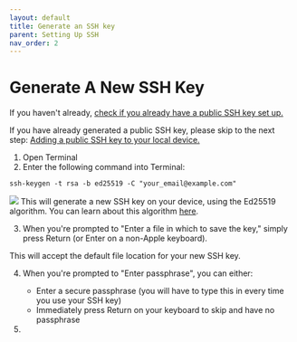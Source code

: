 ```yaml
---
layout: default
title: Generate an SSH key
parent: Setting Up SSH
nav_order: 2
---
```


[//]: # (---)
[//]: # (layout: default)
[//]: # (title: Code)
[//]: # (parent: UI Components)
[//]: # (has_children: true)
[//]: # (nav_order: 6)
[//]: # (---)

[//]: # (---)
[//]: # (layout: default)
[//]: # (title: Code with line numbers)
[//]: # (parent: Code)
[//]: # (grand_parent: UI Components)
[//]: # (permalink: /docs/ui-components/code/line-numbers/)
[//]: # (---)

# Generate A New SSH Key

If you haven't already, [check if you already have a public SSH key set up.](https://dlepke.github.io/Deanna-Wilson-Ray/docs/settingUpSSH/checkforSSH/)

If you have already generated a public SSH key, please skip to the next step: [Adding a public SSH key to your local device.](https://dlepke.github.io/Deanna-Wilson-Ray/docs/settingUpSSH/addnewSSH/)

1. Open Terminal  
2. Enter the following command into Terminal:  

`ssh-keygen -t rsa -b ed25519 -C "your_email@example.com"`  

![](../assets/images/info.png) This will generate a new SSH key on your device, using the Ed25519 algorithm. You can learn about this algorithm [here](https://en.wikipedia.org/wiki/EdDSA#Ed25519).  

3. When you're prompted to "Enter a file in which to save the key," simply press Return (or Enter on a non-Apple keyboard).

This will accept the default file location for your new SSH key.

4. When you're prompted to "Enter passphrase", you can either:  
    * Enter a secure passphrase (you will have to type this in every time you use your SSH key)  
    * Immediately press Return on your keyboard to skip and have no passphrase

5. 